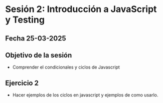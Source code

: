 # Sesión 2: Introducción a JavaScript y Testing

## Fecha 25-03-2025

## Objetivo de la sesión

- Comprender el condicionales y ciclos de Javascript

## Ejercicio 2

- Hacer ejemplos de los ciclos en javascript y ejemplos de como usarlo.
